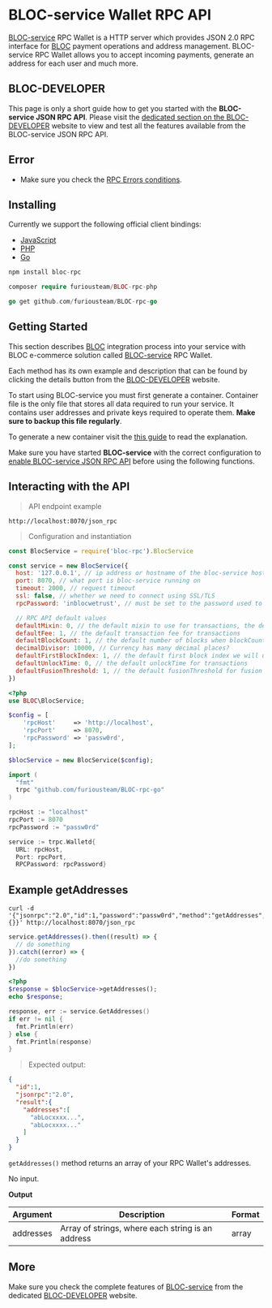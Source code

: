# **BLOC-service Wallet RPC API**

[BLOC-service](bloc-service-index.md) RPC Wallet is a HTTP server which provides JSON 2.0 RPC interface for [BLOC](https://bloc.money) payment operations and address management. BLOC-service RPC Wallet allows you to accept incoming payments, generate an address for each user and much more.

## **BLOC-DEVELOPER**

This page is only a short guide how to get you started with the **BLOC-service JSON RPC API**. Please visit the [dedicated section on the BLOC-DEVELOPER](https://bloc-developer.com/api_bloc-service/json) website to view and test all the features available from the BLOC-service JSON RPC API.

## **Error**

* Make sure you check the [RPC Errors conditions](../wallets/bloc-service-rpc-api-error-conditions.md).

## **Installing**

Currently we support the following official client bindings:

* [JavaScript](https://www.npmjs.com/package/bloc-rpc)
* [PHP](https://github.com/furiousteam/BLOC-rpc-php)
* [Go](https://github.com/furiousteam/BLOC-rpc-go)

```javascript
npm install bloc-rpc
```

```php
composer require furiousteam/BLOC-rpc-php
```

```go
go get github.com/furiousteam/BLOC-rpc-go
```

## **Getting Started**

This section describes [BLOC](https://bloc.money) integration process into your service with BLOC e-commerce solution called [BLOC-service](bloc-service-index.md) RPC Wallet.

Each method has its own example and description that can be found by clicking the details button from the [BLOC-DEVELOPER](https://bloc-developer.com/api_bloc-service/json?lang=english) website.
 
To start using BLOC-service you must first generate a container. Container file is the only file that stores all data required to run your service. It contains user addresses and private keys required to operate them. **Make sure to backup this file regularly**.

To generate a new container visit the [this guide](bloc-service-command-line.md#generate-a-new-container-file) to read the explanation.

Make sure you have started **BLOC-service** with the correct configuration to [enable BLOC-service JSON RPC API](bloc-service-command-line.md#start-bloc-service-and-enable-the-json-rpc-api) before using the following functions.


## **Interacting with the API**

> API endpoint example

```
http://localhost:8070/json_rpc
```

> Configuration and instantiation

```javascript
const BlocService = require('bloc-rpc').BlocService

const service = new BlocService({
  host: '127.0.0.1', // ip address or hostname of the bloc-service host
  port: 8070, // what port is bloc-service running on
  timeout: 2000, // request timeout
  ssl: false, // whether we need to connect using SSL/TLS
  rpcPassword: 'inblocwetrust', // must be set to the password used to run bloc-service

  // RPC API default values
  defaultMixin: 0, // the default mixin to use for transactions, the default setting is false which means we don't have a default value
  defaultFee: 1, // the default transaction fee for transactions
  defaultBlockCount: 1, // the default number of blocks when blockCount is required
  decimalDivisor: 10000, // Currency has many decimal places?
  defaultFirstBlockIndex: 1, // the default first block index we will use when it is required
  defaultUnlockTime: 0, // the default unlockTime for transactions
  defaultFusionThreshold: 1, // the default fusionThreshold for fusion transactions
})
```

```php
<?php
use BLOC\BlocService;

$config = [
    'rpcHost'     => 'http://localhost',
    'rpcPort'     => 8070,
    'rpcPassword' => 'passw0rd',
];

$blocService = new BlocService($config);
```

```go
import (
  "fmt"
  trpc "github.com/furiousteam/BLOC-rpc-go"
)

rpcHost := "localhost"
rpcPort := 8070
rpcPassword := "passw0rd"

service := trpc.Walletd{
  URL: rpcHost,
  Port: rpcPort,
  RPCPassword: rpcPassword}
```



## **Example getAddresses**

```shell
curl -d '{"jsonrpc":"2.0","id":1,"password":"passw0rd","method":"getAddresses","params":{}}' http://localhost:8070/json_rpc
```

```javascript
service.getAddresses().then((result) => {
  // do something
}).catch((error) => {
  //do something
})
```

```php
<?php
$response = $blocService->getAddresses();
echo $response;
```

```go
response, err := service.GetAddresses()
if err != nil {
  fmt.Println(err)
} else {
  fmt.Println(response)
}
```

> Expected output:

```json
{
  "id":1,
  "jsonrpc":"2.0",
  "result":{
    "addresses":[
      "abLocxxxx...",
      "abLocxxxx..."
    ]
  }
}
```

`getAddresses()` method returns an array of your RPC Wallet's addresses.

No input.

**Output**

Argument          | Description                                           | Format
----------------- | ----------------------------------------------------- | ------
addresses	      | Array of strings, where each string is an address	  | array


## **More**

Make sure you check the complete features of [BLOC-service](https://bloc-developer.com/api_bloc-service/json) from the dedicated [BLOC-DEVELOPER](https://bloc-developer.com) website.